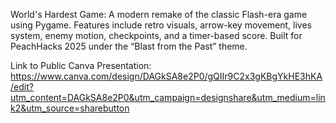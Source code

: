 World's Hardest Game:
A modern remake of the classic Flash-era game using Pygame. Features include retro visuals, arrow-key movement, lives system, enemy motion, checkpoints, and a timer-based score. Built for PeachHacks 2025 under the “Blast from the Past” theme.

Link to Public Canva Presentation:
https://www.canva.com/design/DAGkSA8e2P0/gQIIr9C2x3gKBgYkHE3hKA/edit?utm_content=DAGkSA8e2P0&utm_campaign=designshare&utm_medium=link2&utm_source=sharebutton
